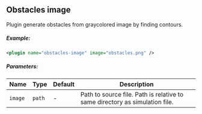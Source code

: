 
## Obstacles image
  
Plugin generate obstacles from graycolored image by finding contours.

##### Example:

```xml
<plugin name="obstacles-image" image="obstacles.png" />
```

##### Parameters:

| Name    | Type   | Default | Description |
| ------- | ------ | ------- | ----------- |
| `image` | `path` | -       | Path to source file. Path is relative to same directory as simulation file. |

